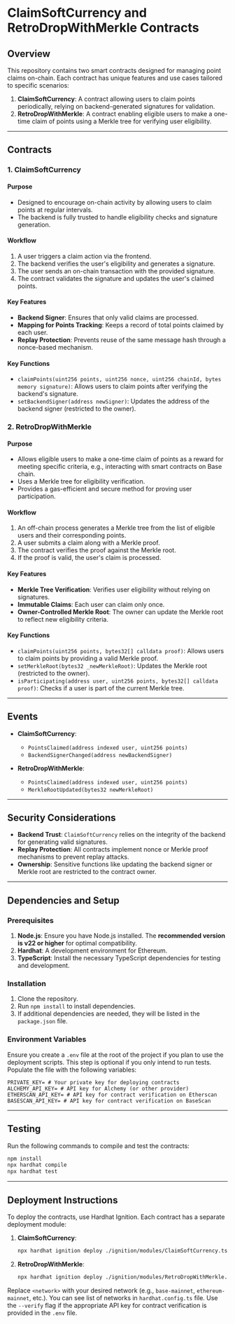 # ClaimSoftCurrency and RetroDropWithMerkle Contracts

## Overview

This repository contains two smart contracts designed for managing point claims on-chain. Each contract has unique features and use cases tailored to specific scenarios:

1. **ClaimSoftCurrency**: A contract allowing users to claim points periodically, relying on backend-generated signatures for validation.
2. **RetroDropWithMerkle**: A contract enabling eligible users to make a one-time claim of points using a Merkle tree for verifying user eligibility.

---

## Contracts

### 1. **ClaimSoftCurrency**

#### Purpose

- Designed to encourage on-chain activity by allowing users to claim points at regular intervals.
- The backend is fully trusted to handle eligibility checks and signature generation.

#### Workflow

1. A user triggers a claim action via the frontend.
2. The backend verifies the user's eligibility and generates a signature.
3. The user sends an on-chain transaction with the provided signature.
4. The contract validates the signature and updates the user's claimed points.

#### Key Features

- **Backend Signer**: Ensures that only valid claims are processed.
- **Mapping for Points Tracking**: Keeps a record of total points claimed by each user.
- **Replay Protection**: Prevents reuse of the same message hash through a nonce-based mechanism.

#### Key Functions

- `claimPoints(uint256 points, uint256 nonce, uint256 chainId, bytes memory signature)`: Allows users to claim points after verifying the backend's signature.
- `setBackendSigner(address newSigner)`: Updates the address of the backend signer (restricted to the owner).

### 2. **RetroDropWithMerkle**

#### Purpose

- Allows eligible users to make a one-time claim of points as a reward for meeting specific criteria, e.g., interacting with smart contracts on Base chain.
- Uses a Merkle tree for eligibility verification.
- Provides a gas-efficient and secure method for proving user participation.

#### Workflow

1. An off-chain process generates a Merkle tree from the list of eligible users and their corresponding points.
2. A user submits a claim along with a Merkle proof.
3. The contract verifies the proof against the Merkle root.
4. If the proof is valid, the user's claim is processed.

#### Key Features

- **Merkle Tree Verification**: Verifies user eligibility without relying on signatures.
- **Immutable Claims**: Each user can claim only once.
- **Owner-Controlled Merkle Root**: The owner can update the Merkle root to reflect new eligibility criteria.

#### Key Functions

- `claimPoints(uint256 points, bytes32[] calldata proof)`: Allows users to claim points by providing a valid Merkle proof.
- `setMerkleRoot(bytes32 _newMerkleRoot)`: Updates the Merkle root (restricted to the owner).
- `isParticipating(address user, uint256 points, bytes32[] calldata proof)`: Checks if a user is part of the current Merkle tree.

---

## Events

- **ClaimSoftCurrency**:

  - `PointsClaimed(address indexed user, uint256 points)`
  - `BackendSignerChanged(address newBackendSigner)`

- **RetroDropWithMerkle**:

  - `PointsClaimed(address indexed user, uint256 points)`
  - `MerkleRootUpdated(bytes32 newMerkleRoot)`

---

## Security Considerations

- **Backend Trust**: `ClaimSoftCurrency` relies on the integrity of the backend for generating valid signatures.
- **Replay Protection**: All contracts implement nonce or Merkle proof mechanisms to prevent replay attacks.
- **Ownership**: Sensitive functions like updating the backend signer or Merkle root are restricted to the contract owner.

---

## Dependencies and Setup

### Prerequisites

1. **Node.js**: Ensure you have Node.js installed. The **recommended version is v22 or higher** for optimal compatibility.
2. **Hardhat**: A development environment for Ethereum.
3. **TypeScript**: Install the necessary TypeScript dependencies for testing and development.

### Installation

1. Clone the repository.
2. Run `npm install` to install dependencies.
3. If additional dependencies are needed, they will be listed in the `package.json` file.

### Environment Variables

Ensure you create a `.env` file at the root of the project if you plan to use the deployment scripts. This step is optional if you only intend to run tests. Populate the file with the following variables:

```plaintext
PRIVATE_KEY= # Your private key for deploying contracts
ALCHEMY_API_KEY= # API key for Alchemy (or other provider)
ETHERSCAN_API_KEY= # API key for contract verification on Etherscan
BASESCAN_API_KEY= # API key for contract verification on BaseScan
```

---

## Testing

Run the following commands to compile and test the contracts:

```bash
npm install
npx hardhat compile
npx hardhat test
```

---

## Deployment Instructions

To deploy the contracts, use Hardhat Ignition. Each contract has a separate deployment module:

1. **ClaimSoftCurrency**:

   ```bash
   npx hardhat ignition deploy ./ignition/modules/ClaimSoftCurrency.ts --network <network> --verify
   ```

2. **RetroDropWithMerkle**:

   ```bash
   npx hardhat ignition deploy ./ignition/modules/RetroDropWithMerkle.ts --network <network> --verify
   ```

Replace `<network>` with your desired network (e.g., `base-mainnet`, `ethereum-mainnet`, etc.). You can see list of networks in `hardhat.config.ts` file.
Use the `--verify` flag if the appropriate API key for contract verification is provided in the `.env` file.
